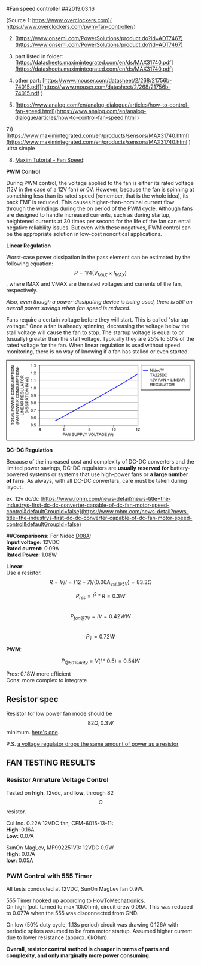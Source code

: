 #Fan speed controller
##2019.03.16

[Source 1: https://www.overclockers.com]( https://www.overclockers.com/pwm-fan-controller/)

2) [https://www.onsemi.com/PowerSolutions/product.do?id=ADT7467](https://www.onsemi.com/PowerSolutions/product.do?id=ADT7467)

3) part listed in folder: [https://datasheets.maximintegrated.com/en/ds/MAX31740.pdf](https://datasheets.maximintegrated.com/en/ds/MAX31740.pdf)

4) other part: [https://www.mouser.com/datasheet/2/268/21756b-74015.pdf](https://www.mouser.com/datasheet/2/268/21756b-74015.pdf
)

6) [https://www.analog.com/en/analog-dialogue/articles/how-to-control-fan-speed.html](https://www.analog.com/en/analog-dialogue/articles/how-to-control-fan-speed.html
)

7)) [https://www.maximintegrated.com/en/products/sensors/MAX31740.html](https://www.maximintegrated.com/en/products/sensors/MAX31740.html ) ultra simple

8) [Maxim Tutorial - Fan Speed](https://www.maximintegrated.com/en/app-notes/index.mvp/id/1784):

**PWM Control**

During PWM control, the voltage applied to the fan is either its rated voltage (12V in the case of a 12V fan) or 0V. However, because the fan is spinning at something less than its rated speed (remember, that is the whole idea), its back EMF is reduced. This causes higher-than-nominal current flow through the windings during the on period of the PWM cycle. Although fans are designed to handle increased currents, such as during startup, heightened currents at 30 times per second for the life of the fan can entail negative reliability issues. But even with these negatives, PWM control can be the appropriate solution in low-cost noncritical applications.

**Linear Regulation**

Worst-case power dissipation in the pass element can be estimated by the following equation: $$P = 1/4(V_{MAX} × I_{MAX})$$,
where IMAX and VMAX are the rated voltages and currents of the fan, respectively.

*Also, even though a power-dissipating device is being used, there is still an overall power savings when fan speed is reduced.*

Fans require a certain voltage before they will start. This is called "startup voltage." Once a fan is already spinning, decreasing the voltage below the stall voltage will cause the fan to stop. The startup voltage is equal to or (usually) greater than the stall voltage. Typically they are 25% to 50% of the rated voltage for the fan. When linear regulation is used without speed monitoring, there is no way of knowing if a fan has stalled or even started.

![linear reg power consumption](imgs/1784fig6.png)


**DC-DC Regulation**

Because of the increased cost and complexity of DC-DC converters and the limited power savings, DC-DC regulators are **usually reserved for** battery-powered systems or systems that use high-power fans or **a large number of fans**. As always, with all DC-DC converters, care must be taken during layout.

ex. 12v dc/dc [https://www.rohm.com/news-detail?news-title=the-industrys-first-dc-dc-converter-capable-of-dc-fan-motor-speed-control&defaultGroupId=false](https://www.rohm.com/news-detail?news-title=the-industrys-first-dc-dc-converter-capable-of-dc-fan-motor-speed-control&defaultGroupId=false)


##**Comparisons:**
For Nidec [D08A](https://www.nidec.com/en-Global/product/fan/category/F010/G070/P2000261/):  
**Input voltage:** 12VDC  
**Rated current:** 0.09A  
**Rated Power:** 1.08W  

**Linear**:   
Use a resistor.  
$$R= V/I = (12-7)/(0.06 A_{est.@5V})= 83.3 \Omega  $$  
 
$$P_{res} = I^2 * R = 0.3W$$  
$$P_{fan@7V} = IV = 0.42WW$$   
$$P_T = 0.72W$$   

**PWM**:   

$$
P_{@50\%duty} = V(I*0.5) = 0.54W 
$$ 

Pros: 0.18W more efficient  
Cons: more complex to integrate   


## Resistor spec

Resistor for low power fan mode should be $$82 \Omega, 0.3W$$ minimum. [here's one](https://www.digikey.ca/product-detail/en/rohm-semiconductor/SDR03EZPJ820/511-1790-1-ND/9675141).

P.S. [a voltage regulator drops the same amount of power as a resistor](https://www.instructables.com/topics/voltage-regulators-vs-resistors/)

## FAN TESTING RESULTS

### Resistor Armature Voltage Control
Tested on **high**, 12vdc, and **low**, through 82 $$\Omega$$ resistor.


Cui Inc. 0.22A 12VDC fan, CFM-6015-13-11:  
**High**: 0.16A  
**Low:** 0.07A  

SunOn MagLev, MF992251V3: 12VDC 0.9W  
**High:** 0.07A  
**low:** 0.05A  

### PWM Control with 555 Timer

All tests conducted at 12VDC, SunOn MagLev fan 0.9W. 
 
555 Timer hooked up according to [HowToMechatronics.](https://howtomechatronics.com/how-it-works/electronics/how-to-make-pwm-dc-motor-speed-controller-using-555-timer-ic/)  
On high (pot. turned to max 10kOhm), circuit drew 0.09A. This was reduced to 0.077A when the 555 was disconnected from GND. 

On low (50% duty cycle, 1.13s period) circuit was drawing 0.126A with periodic spikes assumed to be from motor startup. Assumed higher current due to lower resistance (approx. 6kOhm).  


**Overall, resistor control method is cheaper in terms of parts and complexity, and only marginally more power consuming.**


